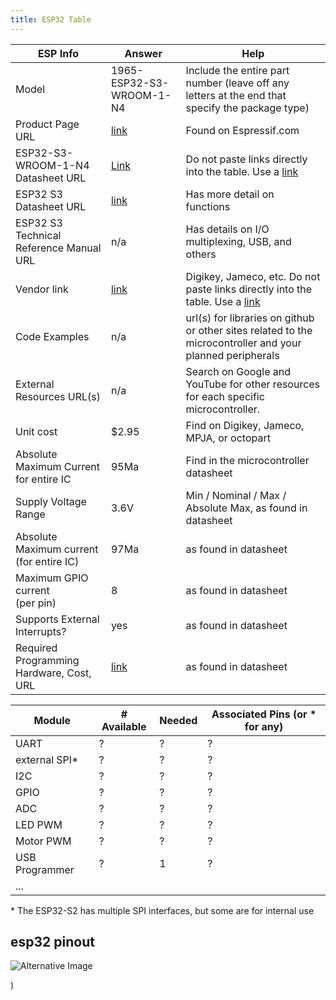 ```yaml
---
title: ESP32 Table
---
```


| ESP Info                                      | Answer | Help                                                                                                      |
| --------------------------------------------- | ------ | --------------------------------------------------------------------------------------------------------- |
| Model                                         | 1965-ESP32-S3-WROOM-1-N4      | Include the entire part number (leave off any letters at the end that specify the package type)           |
| Product Page URL                              | [link](https://www.digikey.com/en/products/detail/espressif-systems/ESP32-S3-WROOM-1-N4/16162639)      | Found on Espressif.com                                                                                    |
| ESP32-S3-WROOM-1-N4 Datasheet URL             | [Link](https://www.espressif.com/sites/default/files/documentation/esp32-s3-wroom-1_wroom-1u_datasheet_en.pdf)      | Do not paste links directly into the table.  Use a [link](#)                                              |
| ESP32 S3 Datasheet URL                        | [link](https://www.espressif.com/sites/default/files/documentation/esp32-s3_datasheet_en.pdf)     | Has more detail on functions                                                                              |
| ESP32 S3 Technical Reference Manual URL       | n/a      | Has details on I/O multiplexing, USB, and others                                                          |
| Vendor link                                   | [link](https://www.digikey.com/en/products/detail/espressif-systems/ESP32-S3-WROOM-1-N4/16162639)      | Digikey, Jameco, etc.  Do not paste links directly into the table.  Use a [link](#)                       |
| Code Examples                                 | n/a     | url(s) for libraries on github or other sites related to the microcontroller and your planned peripherals |
| External Resources URL(s)                     | n/a     | Search on Google and YouTube for other resources for each specific microcontroller.                       |
| Unit cost                                     | $2.95      | Find on Digikey, Jameco, MPJA, or octopart                                                                |
| Absolute Maximum Current for entire IC        | 95Ma      | Find in the microcontroller datasheet                                                                     |
| Supply Voltage Range                          | 3.6V     | Min / Nominal / Max / Absolute Max, as found in datasheet                                                 |
| Absolute Maximum current <br> (for entire IC) | 97Ma     | as found in datasheet                                                                                     |
| Maximum GPIO current <br> (per pin)           | 8      | as found in datasheet                                                                                     |
| Supports External Interrupts?                 | yes      | as found in datasheet                                                                                     |
| Required Programming Hardware, Cost, URL      | [link](https://docs.espressif.com/projects/esp-idf/en/latest/esp32s3/get-started/index.html)     | as found in datasheet                                                                                     |

| Module         | # Available | Needed | Associated Pins (or * for any) |
| -------------- | ----------- | ------ | ------------------------------ |
| UART           | ?           | ?      | ?                              |
| external SPI\* | ?           | ?      | ?                              |
| I2C            | ?           | ?      | ?                              |
| GPIO           | ?           | ?      | ?                              |
| ADC            | ?           | ?      | ?                              |
| LED PWM        | ?           | ?      | ?                              |
| Motor PWM      | ?           | ?      | ?                              |
| USB Programmer | ?           | 1      | ?                              |
| ...            |



\* The ESP32-S2 has multiple SPI interfaces, but some are for internal use


## esp32 pinout

![Alternative Image](https://github.com/user-attachments/assets/c0f0fe39-41e3-40be-8dc0-98fd614f0806)

)
